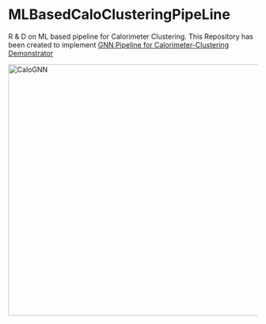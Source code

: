 # MLBasedCaloClusteringPipeLine
R &amp; D on ML based pipeline for Calorimeter Clustering.
This Repository has been created to implement [GNN Pipeline for Calorimeter-Clustering Demonstrator](https://docs.google.com/document/d/1gyRciyTghyQ59w8GkQrwWFNNf7BWGTbPYCfauhMZiBc/edit#heading=h.xhx64as3z2ng)

<img width="509" alt="CaloGNN" src="https://github.com/Debottam/MLBasedCaloClusteringPipeLine/assets/34949953/1989f20e-fad2-430a-a5b0-a4db00b753cd">

